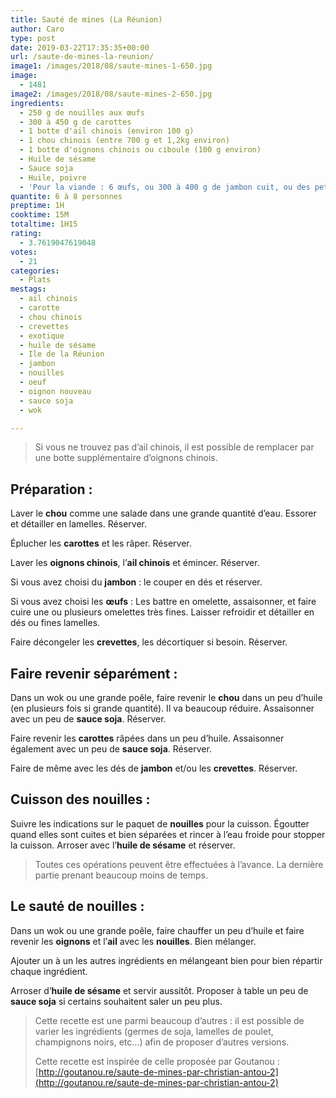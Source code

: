 ```yaml
---
title: Sauté de mines (La Réunion)
author: Caro
type: post
date: 2019-03-22T17:35:35+00:00
url: /saute-de-mines-la-reunion/
image1: /images/2018/08/saute-mines-1-650.jpg
image:
  - 1481
image2: /images/2018/08/saute-mines-2-650.jpg
ingredients:
  - 250 g de nouilles aux œufs
  - 300 à 450 g de carottes
  - 1 botte d'ail chinois (environ 100 g)
  - 1 chou chinois (entre 700 g et 1,2kg environ)
  - 1 botte d'oignons chinois ou ciboule (100 g environ)
  - Huile de sésame
  - Sauce soja
  - Huile, poivre
  - 'Pour la viande : 6 œufs, ou 300 à 400 g de jambon cuit, ou des petites crevettes'
quantite: 6 à 8 personnes
preptime: 1H
cooktime: 15M
totaltime: 1H15
rating:
  - 3.7619047619048
votes:
  - 21
categories:
  - Plats
mestags:
  - ail chinois
  - carotte
  - chou chinois
  - crevettes
  - exotique
  - huile de sésame
  - Ile de la Réunion
  - jambon
  - nouilles
  - oeuf
  - oignon nouveau
  - sauce soja
  - wok

---
```

> Si vous ne trouvez pas d&rsquo;ail chinois, il est possible de remplacer par une botte supplémentaire d&rsquo;oignons chinois.

## Préparation :

Laver le **chou** comme une salade dans une grande quantité d&rsquo;eau. Essorer et détailler en lamelles. Réserver.

Éplucher les **carottes** et les râper. Réserver.

Laver les **oignons chinois**, l&rsquo;**ail chinois** et émincer. Réserver.

Si vous avez choisi du **jambon** : le couper en dés et réserver.

Si vous avez choisi les **œufs** : Les battre en omelette, assaisonner, et faire cuire une ou plusieurs omelettes très fines. Laisser refroidir et détailler en dés ou fines lamelles.

Faire décongeler les **crevettes**, les décortiquer si besoin. Réserver.

## Faire revenir séparément :

Dans un wok ou une grande poêle, faire revenir le **chou** dans un peu d&rsquo;huile (en plusieurs fois si grande quantité). Il va beaucoup réduire. Assaisonner avec un peu de **sauce soja**. Réserver.

Faire revenir les **carottes** râpées dans un peu d&rsquo;huile. Assaisonner également avec un peu de **sauce soja**. Réserver.

Faire de même avec les dés de **jambon** et/ou les **crevettes**. Réserver.

## Cuisson des nouilles :

Suivre les indications sur le paquet de **nouilles** pour la cuisson. Égoutter quand elles sont cuites et bien séparées et rincer à l&rsquo;eau froide pour stopper la cuisson. Arroser avec l&rsquo;**huile de sésame** et réserver.

> Toutes ces opérations peuvent être effectuées à l&rsquo;avance. La dernière partie prenant beaucoup moins de temps.

## Le sauté de nouilles :

Dans un wok ou une grande poêle, faire chauffer un peu d&rsquo;huile et faire revenir les **oignons** et l&rsquo;**ail** avec les **nouilles**. Bien mélanger.

Ajouter un à un les autres ingrédients en mélangeant bien pour bien répartir chaque ingrédient.

Arroser d&rsquo;**huile de sésame** et servir aussitôt. Proposer à table un peu de **sauce soja** si certains souhaitent saler un peu plus.

> Cette recette est une parmi beaucoup d&rsquo;autres : il est possible de varier les ingrédients (germes de soja, lamelles de poulet, champignons noirs, etc&#8230;) afin de proposer d&rsquo;autres versions.
>
> Cette recette est inspirée de celle proposée par Goutanou : [http://goutanou.re/saute-de-mines-par-christian-antou-2](http://goutanou.re/saute-de-mines-par-christian-antou-2)
